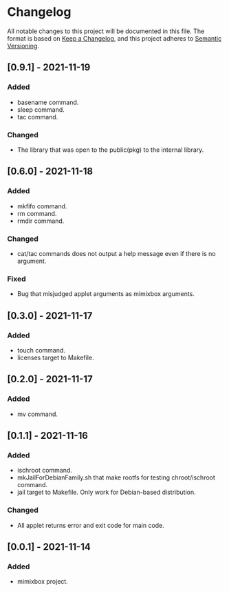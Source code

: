 # Changelog
All notable changes to this project will be documented in this file. The format is based on [Keep a Changelog](https://keepachangelog.com/en/1.0.0/), and this project adheres to [Semantic Versioning](https://semver.org/spec/v2.0.0.html).

## [0.9.1] - 2021-11-19
### Added
 - basename command.
 - sleep command.
 - tac command.
### Changed
 - The library that was open to the public(pkg) to the internal library.
## [0.6.0] - 2021-11-18
### Added
 - mkfifo command.
 - rm command.
 - rmdir command.
### Changed
 - cat/tac commands does not output a help message even if there is no argument.
### Fixed
 - Bug that misjudged applet arguments as mimixbox arguments.
## [0.3.0] - 2021-11-17
### Added
 - touch command.
 - licenses target to Makefile.

## [0.2.0] - 2021-11-17
### Added
 - mv command.
## [0.1.1] - 2021-11-16
### Added
 - ischroot command.
 - mkJailForDebianFamily.sh that make rootfs for testing chroot/ischroot command.
 - jail target to Makefile. Only work for Debian-based distribution.
### Changed
 - All applet returns error and exit code for main code.

## [0.0.1] - 2021-11-14
### Added
 - mimixbox project.